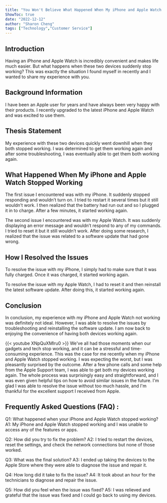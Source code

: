 ```yaml
---
title: "You Won't Believe What Happened When My iPhone and Apple Watch Stopped Working!"
ShowToc: true 
date: "2022-12-12"
author: "Sharon Cheng" 
tags: ["Technology","Customer Service"]
---
```

## Introduction 

Having an iPhone and Apple Watch is incredibly convenient and makes life much easier. But what happens when these two devices suddenly stop working? This was exactly the situation I found myself in recently and I wanted to share my experience with you. 

## Background Information 

I have been an Apple user for years and have always been very happy with their products. I recently upgraded to the latest iPhone and Apple Watch and was excited to use them. 

## Thesis Statement 

My experience with these two devices quickly went downhill when they both stopped working. I was determined to get them working again and after some troubleshooting, I was eventually able to get them both working again. 

## What Happened When My iPhone and Apple Watch Stopped Working 

The first issue I encountered was with my iPhone. It suddenly stopped responding and wouldn’t turn on. I tried to restart it several times but it still wouldn’t work. I then realized that the battery had run out and so I plugged it in to charge. After a few minutes, it started working again. 

The second issue I encountered was with my Apple Watch. It was suddenly displaying an error message and wouldn’t respond to any of my commands. I tried to reset it but it still wouldn’t work. After doing some research, I realized that the issue was related to a software update that had gone wrong. 

## How I Resolved the Issues 

To resolve the issue with my iPhone, I simply had to make sure that it was fully charged. Once it was charged, it started working again. 

To resolve the issue with my Apple Watch, I had to reset it and then reinstall the latest software update. After doing this, it started working again. 

## Conclusion 

In conclusion, my experience with my iPhone and Apple Watch not working was definitely not ideal. However, I was able to resolve the issues by troubleshooting and reinstalling the software update. I am now back to enjoying the convenience of having both devices working again.

{{< youtube XNpQuXMlru0 >}} 
We've all had those moments when our gadgets and tech stop working, and it can be a stressful and time-consuming experience. This was the case for me recently when my iPhone and Apple Watch stopped working. I was expecting the worst, but I was pleasantly surprised by the outcome. After a few phone calls and some help from the Apple Support team, I was able to get both my devices working again. The whole process was surprisingly easy and straightforward, and I was even given helpful tips on how to avoid similar issues in the future. I'm glad I was able to resolve the issue without too much hassle, and I'm thankful for the excellent support I received from Apple.

## Frequently Asked Questions (FAQ) :
Q1: What happened when your iPhone and Apple Watch stopped working? 
A1: My iPhone and Apple Watch stopped working and I was unable to access any of the features or apps.

Q2: How did you try to fix the problem?
A2: I tried to restart the devices, reset the settings, and check the network connections but none of those worked.

Q3: What was the final solution?
A3: I ended up taking the devices to the Apple Store where they were able to diagnose the issue and repair it.

Q4: How long did it take to fix the issue?
A4: It took about an hour for the technicians to diagnose and repair the issue.

Q5: How did you feel when the issue was fixed?
A5: I was relieved and grateful that the issue was fixed and I could go back to using my devices.


